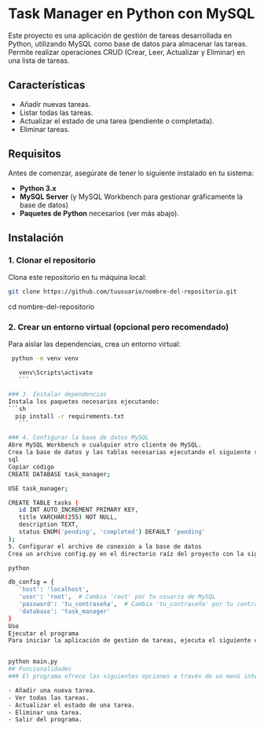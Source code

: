 # Task Manager en Python con MySQL

Este proyecto es una aplicación de gestión de tareas desarrollada en Python, utilizando MySQL como base de datos para almacenar las tareas. Permite realizar operaciones CRUD (Crear, Leer, Actualizar y Eliminar) en una lista de tareas.

## Características

- Añadir nuevas tareas.
- Listar todas las tareas.
- Actualizar el estado de una tarea (pendiente o completada).
- Eliminar tareas.

## Requisitos

Antes de comenzar, asegúrate de tener lo siguiente instalado en tu sistema:

- **Python 3.x**
- **MySQL Server** (y MySQL Workbench para gestionar gráficamente la base de datos)
- **Paquetes de Python** necesarios (ver más abajo).

## Instalación

### 1. Clonar el repositorio

Clona este repositorio en tu máquina local:

```bash
git clone https://github.com/tuusuario/nombre-del-repositorio.git
   ```

cd nombre-del-repositorio


### 2. Crear un entorno virtual (opcional pero recomendado)
Para aislar las dependencias, crea un entorno virtual:
```bash
 python -m venv venv
   ```

 ```sh
    venv\Scripts\activate
    ```

### 3. Instalar dependencias
Instala los paquetes necesarios ejecutando:
 ```sh
   pip install -r requirements.txt
    ```

### 4. Configurar la base de datos MySQL
Abre MySQL Workbench o cualquier otro cliente de MySQL.
Crea la base de datos y las tablas necesarias ejecutando el siguiente script:
sql
Copiar código
CREATE DATABASE task_manager;

USE task_manager;

CREATE TABLE tasks (
    id INT AUTO_INCREMENT PRIMARY KEY,
    title VARCHAR(255) NOT NULL,
    description TEXT,
    status ENUM('pending', 'completed') DEFAULT 'pending'
);
5. Configurar el archivo de conexión a la base de datos
Crea un archivo config.py en el directorio raíz del proyecto con la siguiente configuración para conectarse a la base de datos:

python

db_config = {
    'host': 'localhost',
    'user': 'root',  # Cambia 'root' por tu usuario de MySQL
    'password': 'tu_contraseña',  # Cambia 'tu_contraseña' por tu contraseña de MySQL
    'database': 'task_manager'
}
Uso
Ejecutar el programa
Para iniciar la aplicación de gestión de tareas, ejecuta el siguiente comando:


python main.py
## Funcionalidades
### El programa ofrece las siguientes opciones a través de un menú interactivo:

- Añadir una nueva tarea.
- Ver todas las tareas.
- Actualizar el estado de una tarea.
- Eliminar una tarea.
- Salir del programa.
